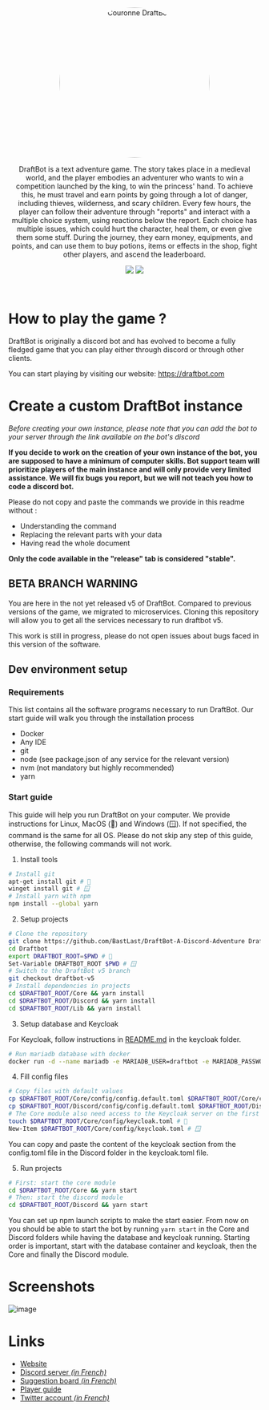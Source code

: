 <div style="text-align: center;">
<img src="https://cdn.discordapp.com/attachments/456120666874183680/575235193384861716/couronne.png" style="border-radius: 50%; width: 300px" alt="Couronne DraftBot">

DraftBot is a text adventure game. The story takes place in a medieval world, and the player embodies an adventurer who
wants to win a competition launched by the king, to win the princess' hand. To achieve this, he must travel and earn
points by going through a lot of danger, including thieves, wilderness, and scary children. Every few hours, the player
can follow their adventure through "reports" and interact with a multiple choice system, using reactions below the
report. Each choice has multiple issues, which could hurt the character, heal them, or even give them some stuff. During
the journey, they earn money, equipments, and points, and can use them to buy potions, items or effects in the shop,
fight other players, and ascend the leaderboard.

[![](https://img.shields.io/discord/429765017332613120.svg)](https://discord.gg/5JqrMtZ)
[![](https://img.shields.io/github/stars/BastLast/DraftBot-A-Discord-Adventure.svg?label=Stars&style=social)](https://github.com/BastLast/DraftBot-A-Discord-Adventure)

</div>

<br>

# How to play the game ?

DraftBot is originally a discord bot and has evolved to become a fully fledged game that you can play either through
discord or through other clients.

You can start playing by visiting our website: https://draftbot.com

# Create a custom DraftBot instance

_Before creating your own instance, please note that you can add the bot to your server through the link available on
the bot's discord_

**If you decide to work on the creation of your own instance of the bot, you are supposed to have a minimum of computer
skills. Bot support team will prioritize players of the main instance and will only provide very limited assistance. We
will fix bugs you report, but we will not teach you how to code a discord bot.**

Please do not copy and paste the commands we provide in this readme without :

- Understanding the command
- Replacing the relevant parts with your data
- Having read the whole document

**Only the code available in the "release" tab is considered "stable".**

## BETA BRANCH WARNING

You are here in the not yet released v5 of DraftBot. Compared to previous versions of the game, we migrated to
microservices. Cloning this repository will allow you to get all the services necessary to run draftbot v5.

This work is still in progress, please do not open issues about bugs faced in this version of the software.

## Dev environment setup

### Requirements

This list contains all the software programs necessary to run DraftBot. Our start guide will walk you through the
installation process

- Docker
- Any IDE
- git
- node (see package.json of any service for the relevant version)
- nvm (not mandatory but highly recommended)
- yarn

### Start guide

This guide will help you run DraftBot on your computer. We provide instructions for Linux, MacOS (🐧) and Windows (🪟). If
not specified, the command is the same for all OS.
Please do not skip any step of this guide, otherwise, the following commands will not work.

1. Install tools

```sh
# Install git
apt-get install git # 🐧
winget install git # 🪟
# Install yarn with npm
npm install --global yarn
```

2. Setup projects

```sh
# Clone the repository
git clone https://github.com/BastLast/DraftBot-A-Discord-Adventure Draftbot
cd Draftbot
export DRAFTBOT_ROOT=$PWD # 🐧
Set-Variable DRAFTBOT_ROOT $PWD # 🪟
# Switch to the DraftBot v5 branch
git checkout draftbot-v5
# Install dependencies in projects
cd $DRAFTBOT_ROOT/Core && yarn install
cd $DRAFTBOT_ROOT/Discord && yarn install
cd $DRAFTBOT_ROOT/Lib && yarn install
```

3. Setup database and Keycloak

For Keycloak, follow instructions in [README.md](./keycloak/README.md) in the keycloak folder.

```sh
# Run mariadb database with docker
docker run -d --name mariadb -e MARIADB_USER=draftbot -e MARIADB_PASSWORD=secret_password -e MARIADB_ROOT_PASSWORD=super_secret_password -v /path/to/volumes/mariadb:/var/lib/mysql -p 3306:3306 mariadb:latest
```

4. Fill config files

```sh
# Copy files with default values
cp $DRAFTBOT_ROOT/Core/config/config.default.toml $DRAFTBOT_ROOT/Core/config/config.toml
cp $DRAFTBOT_ROOT/Discord/config/config.default.toml $DRAFTBOT_ROOT/Discord/config/config.toml
# The Core module also need access to the Keycloak server on the first launch
touch $DRAFTBOT_ROOT/Core/config/keycloak.toml # 🐧
New-Item $DRAFTBOT_ROOT/Core/config/keycloak.toml # 🪟
```

You can copy and paste the content of the keycloak section from the config.toml file in the Discord folder in the
keycloak.toml file.

5. Run projects

```sh
# First: start the core module
cd $DRAFTBOT_ROOT/Core && yarn start
# Then: start the discord module
cd $DRAFTBOT_ROOT/Discord && yarn start
```

You can set up npm launch scripts to make the start easier.
From now on you should be able to start the bot by running `yarn start` in the Core and Discord folders while having the
database and keycloak running.
Starting order is important, start with the database container and keycloak, then the Core and finally the Discord
module.

# Screenshots

![image](https://user-images.githubusercontent.com/56274541/120916573-ad599000-c6aa-11eb-9e6f-ccc804bc63b2.png)

# Links

- [Website](https://draftbot.com)
- [Discord server _(in French)_](https://discord.gg/5JqrMtZ)
- [Suggestion board _(in French)_](https://feedback.draftbot.com/)
- [Player guide](https://guide.draftbot.com)
- [Twitter account _(in French)_](https://twitter.com/DraftBot_?s=09)
